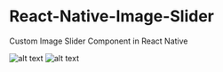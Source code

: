 # React-Native-Image-Slider
Custom Image Slider Component in React Native

![alt text](https://github.com/KPS250/ReactNative-ImageSlider/blob/master/src/screenshots/screenshots.png)
![alt text](https://github.com/KPS250/ReactNative-ImageSlider/blob/master/src/screenshots/screen_record.gif.png)